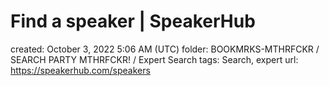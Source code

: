 # Find a speaker | SpeakerHub

created: October 3, 2022 5:06 AM (UTC)
folder: BOOKMRKS-MTHRFCKR / SEARCH PARTY MTHRFCKR! / Expert Search
tags: Search, expert
url: https://speakerhub.com/speakers